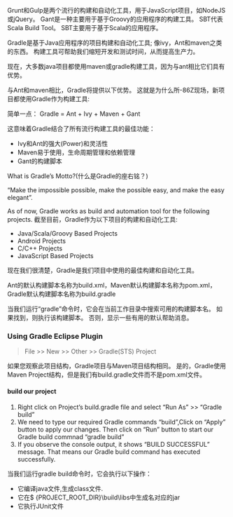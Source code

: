 Grunt和Gulp是两个流行的构建和自动化工具，用于JavaScript项目，如NodeJS或jQuery。 Gant是一种主要用于基于Groovy的应用程序的构建工具。 SBT代表Scala Build Tool。 SBT主要用于基于Scala的应用程序。

Gradle是基于Java应用程序的项目构建和自动化工具; 像ivy，Ant和maven之类的东西。 构建工具可帮助我们缩短开发和测试时间，从而提高生产力。

现在，大多数java项目都使用maven或gradle构建工具，因为与ant相比它们具有优势。

与Ant和maven相比，Gradle将提供以下优势。 这就是为什么所-86Z现场，新项目都使用Gradle作为构建工具:

简单一点： Gradle = Ant + Ivy + Maven + Gant

这意味着Gradle结合了所有流行构建工具的最佳功能：

- Ivy和Ant的强大(Power)和灵活性
- Maven易于使用，生命周期管理和依赖管理
- Gant的构建脚本

What is Gradle’s Motto?(什么是Gradle的座右铭？)

“Make the impossible possible, make the possible easy, and make the easy elegant”.

As of now, Gradle works as build and automation tool for the following projects.
截至目前，Gradle作为以下项目的构建和自动化工具:

- Java/Scala/Groovy Based Projects
- Android Projects
- C/C++ Projects
- JavaScript Based Projects

现在我们很清楚，Gradle是我们项目中使用的最佳构建和自动化工具。

Ant的默认构建脚本名称为build.xml，Maven默认构建脚本名称为pom.xml，Gradle默认构建脚本名称为build.gradle

当我们运行“gradle”命令时，它会在当前工作目录中搜索可用的构建脚本名。 如果找到，则执行该构建脚本。 否则，显示一些有用的默认帮助消息。

### Using Gradle Eclipse Plugin

> File >> New >> Other >> Gradle(STS) Project

如果您观察此项目结构，Gradle项目与Maven项目结构相同。 是的，Gradle使用Maven Project结构，但是我们有build.gradle文件而不是pom.xml文件。

#### build our project

1. Right click on Project’s build.gradle file and select “Run As” >> “Gradle build” 
2. We need to type our required Gradle commands “build”,Click on “Apply” button to apply our changes. Then click on “Run” button to start our Gradle build commnad “gradle build”
3. If you observe the console output, it shows “BUILD SUCCESSFUL” message. That means our Gradle build command has executed successfully.

当我们运行gradle build命令时，它会执行以下操作：

- 它编译java文件,生成class文件.
- 它在$ {PROJECT_ROOT_DIR}\build\libs中生成名对应的jar
- 它执行JUnit文件
